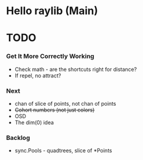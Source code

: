 # Hello raylib (Main)



# TODO

### Get It More Correctly Working

- Check math - are the shortcuts right for distance?
- If repel, no attract?

### Next

- chan of slice of points, not chan of points
- ~~Cohort numbers (not just colors)~~
- OSD
- The dim(0) idea


### Backlog

- sync.Pools - quadtrees, slice of *Points

